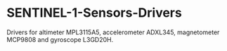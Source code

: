 # SENTINEL-1-Sensors-Drivers

Drivers for altimeter MPL3115A5, accelerometer ADXL345, magnetometer MCP9808 and gyroscope L3GD20H.

